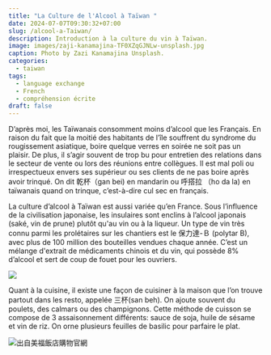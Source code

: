 ```yaml
---
title: "La Culture de l'Alcool à Taïwan "
date: 2024-07-07T09:30:32+07:00
slug: /alcool-a-Taiwan/
description: Introduction à la culture du vin à Taïwan.
image: images/zaji-kanamajina-TF0XZqGJNLw-unsplash.jpg
caption: Photo by Zazi Kanamajina Unsplash.
categories:
  - taiwan
tags:
  - language exchange
  - French
  - compréhension écrite
draft: false
---
```


D’après moi, les Taïwanais consomment moins d’alcool que les Français. En raison du fait que la moitié des habitants de l’île souffrent du syndrome du rougissement asiatique, boire quelque verres en soirée ne soit pas un plaisir. De plus, il s’agir souvent de trop bu pour entretien des relations dans le secteur de vente ou lors des réunions entre collègues. Il est mal poli ou irrespectueux envers ses supérieur ou ses clients de ne pas boire après avoir trinqué. On dit 乾杯（gan bei) en mandarin ou 呼搭拉 （ho da la) en taïwanais quand on trinque, c’est-à-dire cul sec en français. 

La culture d’alcool à Taïwan est aussi variée qu’en France. Sous l’influence de la civilisation japonaise, les insulaires sont enclins à l’alcool japonais (saké, vin de prune) plutôt qu'au vin ou à la liqueur. Un type de vin très connu parmi les prolétaires sur les  chantiers est le 保力達-Ｂ (polytar B), avec plus de 100 million des bouteilles vendues chaque année. C’est un mélange d'extrait de médicaments chinois et du vin, qui possède 8% d’alcool et sert de coup de fouet pour les ouvriers.

![](/images/polytar-b.png)


Quant à la cuisine, il existe une façon de cuisiner à la maison que l’on trouve partout dans les  resto, appelée 三杯(san beh). On ajoute souvent du poulets, des calmars ou des champignons. Cette méthode de cuisson se compose de 3 assaisonnement différents: sauce de soja, huile de sésame et vin de riz. On orne plusieurs feuilles de basilic pour parfaire le plat.


![出自美福飯店購物官網](/images/mayfull-3cup.png)